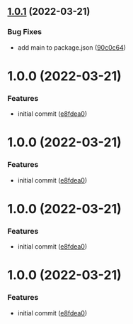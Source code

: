 ## [1.0.1](https://github.com/roziscoding/shiki-renderer-canvas/compare/v1.0.0...v1.0.1) (2022-03-21)


### Bug Fixes

* add main to package.json ([90c0c64](https://github.com/roziscoding/shiki-renderer-canvas/commit/90c0c64b1ded0317de3b5505e8ca3abe081df2c7))

# 1.0.0 (2022-03-21)


### Features

* initial commit ([e8fdea0](https://github.com/roziscoding/shiki-renderer-canvas/commit/e8fdea0ad1567451e865612df9232564cc0e614e))

# 1.0.0 (2022-03-21)


### Features

* initial commit ([e8fdea0](https://github.com/roziscoding/shiki-renderer-canvas/commit/e8fdea0ad1567451e865612df9232564cc0e614e))

# 1.0.0 (2022-03-21)


### Features

* initial commit ([e8fdea0](https://github.com/roziscoding/shiki-renderer-canvas/commit/e8fdea0ad1567451e865612df9232564cc0e614e))

# 1.0.0 (2022-03-21)


### Features

* initial commit ([e8fdea0](https://github.com/roziscoding/shiki-renderer-canvas/commit/e8fdea0ad1567451e865612df9232564cc0e614e))

